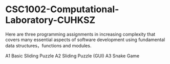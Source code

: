 # CSC1002-Computational-Laboratory-CUHKSZ
Here are three programming assignments in increasing complexity that covers many essential aspects of software development using fundamental data structures，functions and modules.

A1 Basic Sliding Puzzle
A2 Sliding Puzzle (GUI)
A3 Snake Game
